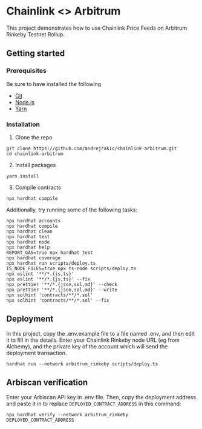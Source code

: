 # Chainlink <> Arbitrum

This project demonstrates how to use Chainlink Price Feeds on Arbitrum Rinkeby Testnet Rollup.

## Getting started

### Prerequisites

Be sure to have installed the following

- [Git](https://git-scm.com/book/en/v2/Getting-Started-Installing-Git)
- [Node.js](https://nodejs.org/en/download/)
- [Yarn](https://yarnpkg.com/getting-started/install) 

### Installation

1) Clone the repo
```
git clone https://github.com/andrejrakic/chainlink-arbitrum.git
cd chainlink-arbitrum
```
2) Install packages
```
yarn install
```
3) Compile contracts
```
npx hardhat compile
```

Additionally, try running some of the following tasks:

```shell
npx hardhat accounts
npx hardhat compile
npx hardhat clean
npx hardhat test
npx hardhat node
npx hardhat help
REPORT_GAS=true npx hardhat test
npx hardhat coverage
npx hardhat run scripts/deploy.ts
TS_NODE_FILES=true npx ts-node scripts/deploy.ts
npx eslint '**/*.{js,ts}'
npx eslint '**/*.{js,ts}' --fix
npx prettier '**/*.{json,sol,md}' --check
npx prettier '**/*.{json,sol,md}' --write
npx solhint 'contracts/**/*.sol'
npx solhint 'contracts/**/*.sol' --fix
```

## Deployment

In this project, copy the .env.example file to a file named .env, and then edit it to fill in the details. Enter your Chainlink Rinkeby node URL (eg from Alchemy), and the private key of the account which will send the deployment transaction.

```shell
hardhat run --network arbitrum_rinkeby scripts/deploy.ts
```

## Arbiscan verification

Enter your Arbiscan API key in .env file. Then, copy the deployment address and paste it in to replace `DEPLOYED_CONTRACT_ADDRESS` in this command:

```shell
npx hardhat verify --network arbitrum_rinkeby DEPLOYED_CONTRACT_ADDRESS 
```
